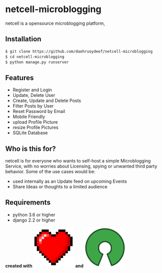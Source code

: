 # netcell-microblogging

netcell is a opensource microblogging platform,

## Installation

```bash
$ git clone https://github.com/daehruoydeef/netcell-microblogging
$ cd netcell-microblogging
$ python manage.py runserver
```

## Features

* Register and Login
* Update, Delete User
* Create, Update and Delete Posts
* Filter Posts by User
* Reset Password by Email
* Mobile Friendly
* upload Profile Picture
* resize Profile Pictures
* SQLite Database

## Who is this for?

netcell is for everyone who wants to self-host a simple Microblogging Service, with no worries about Licensing, spying or unwanted third party behavior. Some of the use cases would be:

* used internally as an Update feed on upcoming Events
* Share Ideas or thoughts to a limited audience

## Requirements

* python 3.6 or higher
* django 2.2 or higher



**created with** ![8bit-heart](media/8bit-heart.png) **and** ![8bit-heart](media/opensource.png)